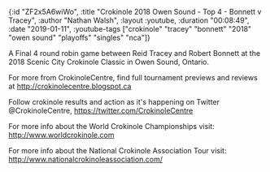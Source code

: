 {:id "ZF2x5A6wiWo",
 :title "Crokinole 2018 Owen Sound - Top 4 - Bonnett v Tracey",
 :author "Nathan Walsh",
 :layout :youtube,
 :duration "00:08:49",
 :date "2019-01-11",
 :youtube-tags
 ["crokinole"
  "tracey"
  "bonnett"
  "2018"
  "owen sound"
  "playoffs"
  "singles"
  "nca"]}


A Final 4 round robin game between Reid Tracey and Robert Bonnett at the 2018 Scenic City Crokinole Classic in Owen Sound, Ontario.

For more from CrokinoleCentre, find full tournament previews and reviews at http://crokinolecentre.blogspot.ca

Follow crokinole results and action as it's happening on Twitter @CrokinoleCentre, https://twitter.com/CrokinoleCentre

For more info about the World Crokinole Championships visit: http://www.worldcrokinole.com

For more info about the National Crokinole Association Tour visit: http://www.nationalcrokinoleassociation.com/
